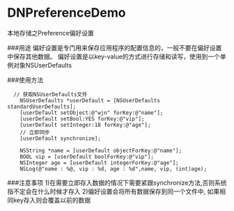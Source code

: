 # DNPreferenceDemo
本地存储之Preference偏好设置

###用途
偏好设置是专门用来保存应用程序的配置信息的，一般不要在偏好设置中保存其他数据。
偏好设置是以key-value的方式进行存储和读写，使用到一个单例对象NSUserDefaults

###使用方法

      // 获取NSUserDefaults文件
        NSUserDefaults *userDefault = [NSUserDefaults standardUserDefaults];
        [userDefault setObject:@"wjn" forKey:@"name"];
        [userDefault setBool:YES forKey:@"vip"];
        [userDefault setInteger:18 forKey:@"age"];
        // 立即同步
        [userDefault synchronize];
        
        NSString *name = [userDefault objectForKey:@"name"];
        BOOL vip = [userDefault boolForKey:@"vip"];
        NSInteger age = [userDefault integerForKey:@"age"];
        NSLog(@"name : %@, vip : %d, age : %d",name, vip, (int)age);


###注意事项
1)在需要立即存入数据的情况下需要紧跟synchronize方法,否则系统指不定会在什么时候才存入
2)偏好设置会将所有数据保存到同一个文件中, 如果相同key存入则会覆盖以前的数据




















